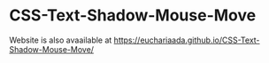 # CSS-Text-Shadow-Mouse-Move

Website is also avaailable at https://euchariaada.github.io/CSS-Text-Shadow-Mouse-Move/
